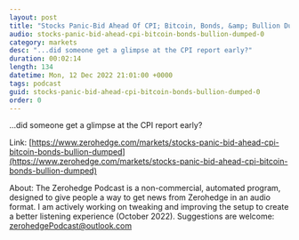 ```yaml
---
layout: post
title: "Stocks Panic-Bid Ahead Of CPI; Bitcoin, Bonds, &amp; Bullion Dumped"
audio: stocks-panic-bid-ahead-cpi-bitcoin-bonds-bullion-dumped-0
category: markets
desc: "...did someone get a glimpse at the CPI report early?"
duration: 00:02:14
length: 134
datetime: Mon, 12 Dec 2022 21:01:00 +0000
tags: podcast
guid: stocks-panic-bid-ahead-cpi-bitcoin-bonds-bullion-dumped-0
order: 0
---
```

...did someone get a glimpse at the CPI report early?

Link: [https://www.zerohedge.com/markets/stocks-panic-bid-ahead-cpi-bitcoin-bonds-bullion-dumped](https://www.zerohedge.com/markets/stocks-panic-bid-ahead-cpi-bitcoin-bonds-bullion-dumped)

About: The Zerohedge Podcast is a non-commercial, automated program, designed to give people a way to get news from Zerohedge in an audio format.  I am actively working on tweaking and improving the setup to create a better listening experience (October 2022).  Suggestions are welcome: [zerohedgePodcast@outlook.com](mailto:zerohedgePodcast@outlook.com)